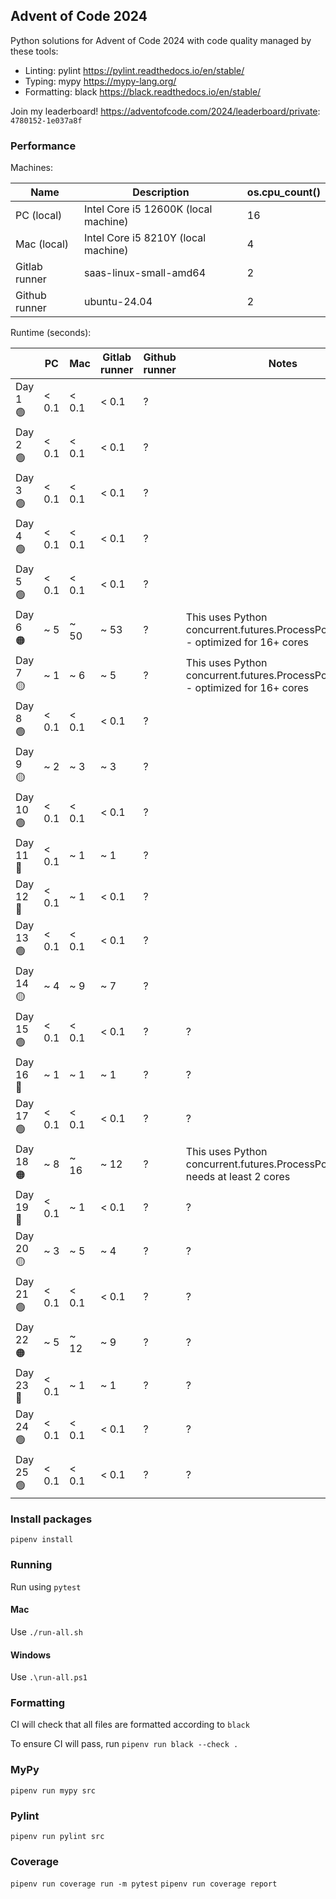 ## Advent of Code 2024

Python solutions for Advent of Code 2024 with code quality managed by these tools:

* Linting: pylint https://pylint.readthedocs.io/en/stable/
* Typing: mypy https://mypy-lang.org/
* Formatting: black https://black.readthedocs.io/en/stable/

Join my leaderboard! https://adventofcode.com/2024/leaderboard/private: `4780152-1e037a8f`

### Performance

Machines:

| Name | Description   | os.cpu_count() |
| --- | --- | --- |
| PC (local) | Intel Core i5 12600K (local machine)   | 16 |
| Mac (local) | Intel Core i5 8210Y (local machine) | 4 |
| Gitlab runner | saas-linux-small-amd64   | 2 |
| Github runner | ubuntu-24.04  | 2 |

Runtime (seconds):

|   | PC | Mac | Gitlab runner | Github runner | Notes |
| --- | --- | --- | --- | --- | --- |
| Day 1 🟢 | < 0.1 | < 0.1 | < 0.1 | ? | 
| Day 2 🟢 | < 0.1 | < 0.1 | < 0.1 | ? | 
| Day 3 🟢 | < 0.1 | < 0.1 | < 0.1 | ? | 
| Day 4 🟢 | < 0.1 | < 0.1 | < 0.1 | ? | 
| Day 5 🟢 | < 0.1 | < 0.1 | < 0.1 | ? | 
| Day 6 🟠 | ~ 5 | ~ 50 | ~ 53 | ? | This uses Python concurrent.futures.ProcessPoolExecutor - optimized for 16+ cores |
| Day 7 🟡 | ~ 1 | ~ 6 | ~ 5 | ? | This uses Python concurrent.futures.ProcessPoolExecutor - optimized for 16+ cores |
| Day 8 🟢 | < 0.1 | < 0.1 | < 0.1 | ? |
| Day 9 🟡 | ~ 2 | ~ 3 | ~ 3 | ? |
| Day 10 🟢 | < 0.1 | < 0.1 | < 0.1 | ? |
| Day 11 🔵 | < 0.1 | ~ 1 | ~ 1 | ? |
| Day 12 🔵 | < 0.1 | ~ 1 | < 0.1 | ? |
| Day 13 🟢 | < 0.1 | < 0.1 | < 0.1 | ? |
| Day 14 🟡 | ~ 4 | ~ 9 | ~ 7 | ? |
| Day 15 🟢 | < 0.1 | < 0.1 | < 0.1 | ? | ? |
| Day 16 🔵 | ~ 1 | ~ 1 | ~ 1 | ? | ? |
| Day 17 🟢 | < 0.1 | < 0.1 | < 0.1 | ? | ? |
| Day 18 🟠 | ~ 8 | ~ 16 | ~ 12 | ? | This uses Python concurrent.futures.ProcessPoolExecutor, needs at least 2 cores |
| Day 19 🔵 | < 0.1 | ~ 1 | < 0.1 | ? | ? |
| Day 20 🟡 | ~ 3 | ~ 5 | ~ 4 | ? | ? |
| Day 21 🟢 | < 0.1 | < 0.1 | < 0.1 | ? | ? |
| Day 22 🟠 | ~ 5 | ~ 12 | ~ 9 | ? | ? |
| Day 23 🔵 | < 0.1 | ~ 1 | ~ 1 | ? | ? |
| Day 24 🟢 | < 0.1 | < 0.1 | < 0.1 | ? | ? |
| Day 25 🟢 | < 0.1 | < 0.1 | < 0.1 | ? | ? |

### Install packages

`pipenv install`

### Running

Run using `pytest`

#### Mac

Use `./run-all.sh`

#### Windows

Use `.\run-all.ps1`

### Formatting

CI will check that all files are formatted according to `black`

To ensure CI will pass, run `pipenv run black --check .`

### MyPy

`pipenv run mypy src`

### Pylint

`pipenv run pylint src`

### Coverage

`pipenv run coverage run -m pytest`
`pipenv run coverage report`
